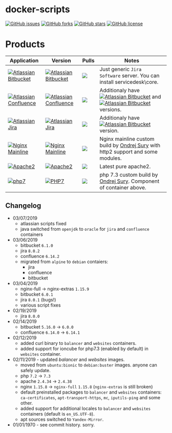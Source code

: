 # docker-scripts

[![GitHub issues](https://img.shields.io/github/issues/EpicMorg/docker-scripts.svg?style=popout-square)](https://github.com/EpicMorg/docker-scripts/issues) [![GitHub forks](https://img.shields.io/github/forks/EpicMorg/docker-scripts.svg?style=popout-square)](https://github.com/EpicMorg/docker-scripts/network) [![GitHub stars](https://img.shields.io/github/stars/EpicMorg/docker-scripts.svg?style=popout-square)](https://github.com/EpicMorg/docker-scripts/stargazers) [![GitHub license](https://img.shields.io/github/license/EpicMorg/docker-scripts.svg?style=popout-square)](https://github.com/EpicMorg/docker-scripts/blob/master/LICENSE)

# Products

| Application  | Version | Pulls | Notes
| ------ | ------ | ------ | ------
| [![Atlassian Bitbucket](https://img.shields.io/badge/Atlassian-Bitbucket-brightgreen.svg?style=popout-square)](https://www.atlassian.com/software/bitbucket/download) | [![Atlassian Bitbucket](https://img.shields.io/badge/6.1.0-ff69b4.svg?style=popout-square)](https://github.com/EpicMorg/docker-scripts/tree/master/bitbucket/latest) |   [![](https://img.shields.io/docker/pulls/epicmorg/bitbucket.svg?style=popout-square)](https://hub.docker.com/r/epicmorg/bitbucket/) | Just generic `Jira Software` server. You can install servicedesk\core.
| [![Atlassian Confluence](https://img.shields.io/badge/Atlassian-Confluence-brightgreen.svg?style=popout-square)](https://www.atlassian.com/software/confluence/download) | [![Atlassian Confluence](https://img.shields.io/badge/6.14.2-ff69b4.svg?style=popout-square)](https://github.com/EpicMorg/docker-scripts/tree/master/confluence/latest) |   [![](https://img.shields.io/docker/pulls/epicmorg/confluence.svg?style=popout-square)](https://hub.docker.com/r/epicmorg/confluence/) | Additionaly have [![Atlassian Bitbucket](https://img.shields.io/badge/5.6.4-ff69b4.svg?style=popout-square)](https://github.com/EpicMorg/docker-scripts/tree/master/confluence/5.6.4) and  [![Atlassian Bitbucket](https://img.shields.io/badge/5.10.8-ff69b4.svg?style=popout-square)](https://github.com/EpicMorg/docker-scripts/tree/master/confluence/5.10.4) versions.
| [![Atlassian Jira](https://img.shields.io/badge/Atlassian-Jira-brightgreen.svg?style=popout-square)](https://www.atlassian.com/software/bitbucket/download) | [![Atlassian Jira](https://img.shields.io/badge/8.0.2-ff69b4.svg?style=popout-square)](https://github.com/EpicMorg/docker-scripts/tree/master/jira/latest) |  [![](https://img.shields.io/docker/pulls/epicmorg/jira.svg?style=popout-square)](https://hub.docker.com/r/epicmorg/jira/) |  Additionaly have [![Atlassian Bitbucket](https://img.shields.io/badge/7.10.0-ff69b4.svg?style=popout-square)](https://github.com/EpicMorg/docker-scripts/tree/master/jira/7.10.0)  version. 
| [![Nginx Mainline](https://img.shields.io/badge/Nginx%20Mainline-brightgreen.svg?style=popout-square)](https://deb.sury.org/) | [![Nginx Mainline](https://img.shields.io/badge/1.15.9-ff69b4.svg?style=popout-square)](https://github.com/EpicMorg/docker-scripts/tree/master/balancer) |  [![](https://img.shields.io/docker/pulls/epicmorg/balancer.svg?style=popout-square)](https://hub.docker.com/r/epicmorg/balancer/) | Nginx mainline custom build by [Ondrej Sury](https://launchpad.net/~ondrej) with http2 support and some modules.
| [![Apache2](https://img.shields.io/badge/Apache2-brightgreen.svg?style=popout-square)](https://deb.sury.org/) | [![Apache2](https://img.shields.io/badge/2.4.38-ff69b4.svg?style=popout-square)](https://github.com/EpicMorg/docker-scripts/tree/master/websites) |  [![](https://img.shields.io/docker/pulls/epicmorg/websites.svg?style=popout-square)](https://hub.docker.com/r/epicmorg/websites/ ) | Latest pure apache2.
| [![php7](https://img.shields.io/badge/php7-brightgreen.svg?style=popout-square)](https://deb.sury.org/) | [![PHP7](https://img.shields.io/badge/7.3-ff69b4.svg?style=popout-square)](https://github.com/EpicMorg/docker-scripts/tree/master/websites) |  [![](https://img.shields.io/docker/pulls/epicmorg/websites.svg?style=popout-square)](https://hub.docker.com/r/epicmorg/websites/ ) |  php 7.3 custom build by [Ondrej Sury](https://launchpad.net/~ondrej). Component of container above.

## Changelog
* 03/07/2019
    * atlassian scripts fixed
    * java switched from `openjdk` to `oracle` for `jira` and `confluence` containers
* 03/06/2019
    * bitbucket `6.1.0`
    * jira `8.0.2`
    * confluence `6.14.2`
    * migrated from `alpine` to `debian` contaiers:
        * jira
        * confluence
        * bitbucket
* 03/04/2019
    * nginx-full -> nginx-extras `1.15.9`
    * bitbucket `6.0.1`
    * jira `8.0.1` (bugs!)
    * various script fixes
* 02/19/2019
    * jira `8.0.0`
* 02/14/2019
    * bitbucket `5.16.0` -> `6.0.0`
    * confluence `6.14.0` -> `6.14.1`
* 02/12/2019
    * added curl binary to `balancer` and `websites` containers.
    * added support for ioncube for php7.3 (enabled by default) in `websites` container.
* 02/11/2019 - updated *balancer* and *websites* images.
    * moved from `ubuntu:bionic` to `debian:buster` images. anyone can safely update.
    * php `7.2` -> `7.3`
    * apache `2.4.34` -> `2.4.38`
    * nginx `1.15.8` -> `nginx-full` `1.15.8` (`nginx-extras` is still broken)
    * default preinstalled packages to `balancer` and `websites` containers: `ca-certificates`, `apt-transport-https`, `mc`, `iputils-ping` and some other.
    * added support for additional locales to `balancer` and `websites` containers (default is `en_US.UTF-8`).
    * apt sources switched to `Yandex-Mirror`.
* 01/01/1970 - see commit history. sorry.
